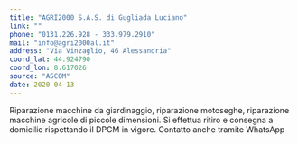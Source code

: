 ```yaml
---
title: "AGRI2000 S.A.S. di Gugliada Luciano"
link: ""
phone: "0131.226.928 - 333.979.2910"
mail: "info@agri2000al.it"
address: "Via Vinzaglio, 46 Alessandria"
coord_lat: 44.924790
coord_lon: 8.617026
source: "ASCOM"
date: 2020-04-13
---
```


Riparazione macchine da giardinaggio, riparazione motoseghe, riparazione macchine agricole di piccole dimensioni.
Si effettua ritiro e consegna a domicilio rispettando il DPCM in vigore.
Contatto anche tramite WhatsApp